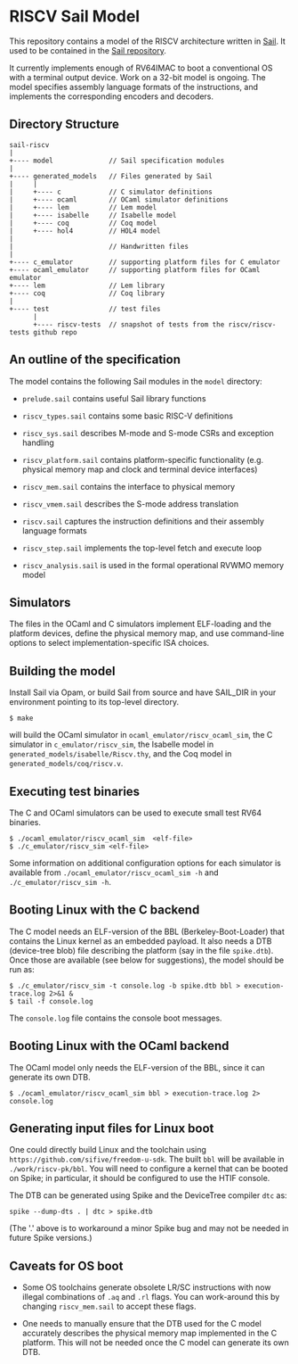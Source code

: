 RISCV Sail Model
================

This repository contains a model of the RISCV architecture written in
[Sail](https://www.cl.cam.ac.uk/~pes20/sail/). It used to be contained
in the [Sail repository](https://github.com/rems-project/sail).

It currently implements enough of RV64IMAC to boot a conventional OS
with a terminal output device.  Work on a 32-bit model is ongoing.
The model specifies assembly language formats of the instructions, and
implements the corresponding encoders and decoders.

Directory Structure
-------------------

```
sail-riscv
|
+---- model              // Sail specification modules
|
+---- generated_models   // Files generated by Sail
|     |
|     +---- c            // C simulator definitions
|     +---- ocaml        // OCaml simulator definitions
|     +---- lem          // Lem model
|     +---- isabelle     // Isabelle model
|     +---- coq          // Coq model
|     +---- hol4         // HOL4 model
|
|                        // Handwritten files
|
+---- c_emulator         // supporting platform files for C emulator
+---- ocaml_emulator     // supporting platform files for OCaml emulator
+---- lem                // Lem library
+---- coq                // Coq library
|
+---- test               // test files
      |
      +---- riscv-tests  // snapshot of tests from the riscv/riscv-tests github repo
```

An outline of the specification
-------------------------------

The model contains the following Sail modules in the `model` directory:

- `prelude.sail` contains useful Sail library functions

- `riscv_types.sail` contains some basic RISC-V definitions

- `riscv_sys.sail` describes M-mode and S-mode CSRs and exception handling

- `riscv_platform.sail` contains platform-specific functionality
    (e.g. physical memory map and clock and terminal device interfaces)

- `riscv_mem.sail` contains the interface to physical memory

- `riscv_vmem.sail` describes the S-mode address translation

- `riscv.sail` captures the instruction definitions and their assembly language formats

- `riscv_step.sail` implements the top-level fetch and execute loop

- `riscv_analysis.sail` is used in the formal operational RVWMO memory model


Simulators
----------

The files in the OCaml and C simulators implement ELF-loading and the
platform devices, define the physical memory map, and use command-line
options to select implementation-specific ISA choices.

Building the model
------------------

Install Sail via Opam, or build Sail from source and have SAIL_DIR in
your environment pointing to its top-level directory.

```
$ make
```
will build the OCaml simulator in `ocaml_emulator/riscv_ocaml_sim`, the C simulator in
`c_emulator/riscv_sim`, the Isabelle model in `generated_models/isabelle/Riscv.thy`, and the Coq
model in `generated_models/coq/riscv.v`.

Executing test binaries
-----------------------

The C and OCaml simulators can be used to execute small test RV64 binaries.

```
$ ./ocaml_emulator/riscv_ocaml_sim  <elf-file>
$ ./c_emulator/riscv_sim <elf-file>
```
Some information on additional configuration options for each simulator is available
from `./ocaml_emulator/riscv_ocaml_sim -h` and `./c_emulator/riscv_sim -h`.

Booting Linux with the C backend
--------------------------------

The C model needs an ELF-version of the BBL (Berkeley-Boot-Loader)
that contains the Linux kernel as an embedded payload.  It also needs
a DTB (device-tree blob) file describing the platform (say in the file
`spike.dtb`).  Once those are available (see below for suggestions),
the model should be run as:

```
$ ./c_emulator/riscv_sim -t console.log -b spike.dtb bbl > execution-trace.log 2>&1 &
$ tail -f console.log
```
The `console.log` file contains the console boot messages.

Booting Linux with the OCaml backend
------------------------------------

The OCaml model only needs the ELF-version of the BBL, since it can generate its
own DTB.
```
$ ./ocaml_emulator/riscv_ocaml_sim bbl > execution-trace.log 2> console.log
```

Generating input files for Linux boot
-------------------------------------

One could directly build Linux and the toolchain using
`https://github.com/sifive/freedom-u-sdk`.  The built `bbl`
will be available in `./work/riscv-pk/bbl`.  You will need to configure
a kernel that can be booted on Spike; in particular, it should be
configured to use the HTIF console.

The DTB can be generated using Spike and the DeviceTree compiler
`dtc` as:

```
spike --dump-dts . | dtc > spike.dtb
```

(The '.' above is to workaround a minor Spike bug and may not be
needed in future Spike versions.)

Caveats for OS boot
-------------------

- Some OS toolchains generate obsolete LR/SC instructions with now
  illegal combinations of `.aq` and `.rl` flags.  You can work-around
  this by changing `riscv_mem.sail` to accept these flags.

- One needs to manually ensure that the DTB used for the C model
  accurately describes the physical memory map implemented in the C
  platform.  This will not be needed once the C model can generate its
  own DTB.

